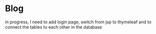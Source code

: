 # Blog
in progress, 
I need to add login page, switch from jsp to thymeleaf and to connect the tables to each other in the database
